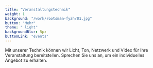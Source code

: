 ```yaml
---
title: "Veranstaltungstechnik"
weight: 1
background: "/work/rootsman-fyah/01.jpg"
button: "Mehr"
theme: " light"
backgroundBlur: 5px
buttonLink: "events"
---
```


Mit unserer Technik können wir Licht, Ton, Netzwerk und Video für Ihre Veranstaltung bereitstellen. Sprechen Sie uns an, um ein individuelles Angebot zu erhalten.
